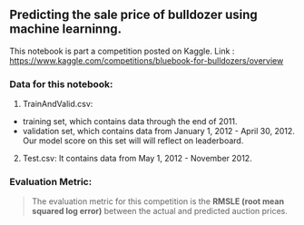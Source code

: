 ## Predicting the sale price of bulldozer using machine learninng.

This notebook is part a competition posted on Kaggle.
Link : https://www.kaggle.com/competitions/bluebook-for-bulldozers/overview

### Data for this notebook:
1. TrainAndValid.csv:
  - training set, which contains data through the end of 2011.
  - validation set, which contains data from January 1, 2012 - April 30, 2012. Our model score on this set will will reflect on leaderboard.
2. Test.csv: It contains data from May 1, 2012 - November 2012.

### Evaluation Metric:
> The evaluation metric for this competition is the **RMSLE (root mean squared log error)** between the actual and predicted auction prices.

